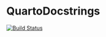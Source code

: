 # QuartoDocstrings

[![Build Status](https://github.com/medyan-dev/QuartoDocstrings.jl/workflows/CI/badge.svg)](https://github.com/medyan-dev/QuartoDocstrings.jl/actions)